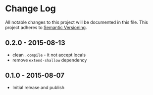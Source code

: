 # Change Log
All notable changes to this project will be documented in this file.
This project adheres to [Semantic Versioning](http://semver.org/).

## 0.2.0 - 2015-08-13
- clean `.compile` - it not accept locals
- remove `extend-shallow` dependency

## 0.1.0 - 2015-08-07
- Initial release and publish
